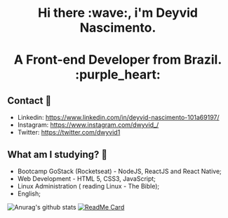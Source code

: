 <h1 align="center">Hi there :wave:, i'm Deyvid Nascimento.</h1>
<h1 align="center">A Front-end Developer from Brazil. :purple_heart:</h1>

## Contact :e-mail:
* Linkedin: https://www.linkedin.com/in/deyvid-nascimento-101a69197/
* Instagram: https://www.instagram.com/dwyvid_/
* Twitter: https://twitter.com/dwyvid1

## What am I studying? :rocket:
* Bootcamp GoStack (Rocketseat) - NodeJS, ReactJS and React Native;
* Web Development - HTML 5, CSS3, JavaScript;
* Linux Administration ( reading Linux - The Bible);
* English;

![Anurag's github stats](https://github-readme-stats.vercel.app/api?username=dwyvid1&show_icons=true&theme=dracula)
[![ReadMe Card](https://github-readme-stats.vercel.app/api/pin/?username=dwyvid1&repo=bootcamp-gostack&show_icons=true&theme=dracula)](https://github.com/anuraghazra/github-readme-stats)
